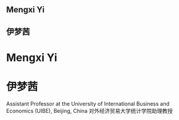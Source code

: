 ## Mengxi Yi
## 伊梦茜
# Mengxi Yi
# 伊梦茜

Assistant Professor at the University of International Business and Economics (UIBE), Beijing, China
对外经济贸易大学统计学院助理教授

